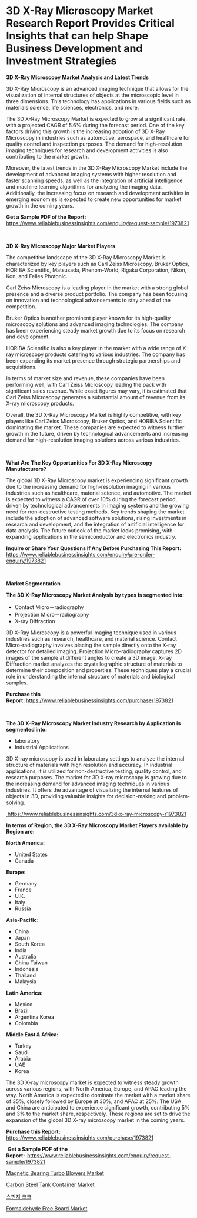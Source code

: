 <p><h1>3D X-Ray Microscopy Market Research Report Provides Critical Insights that can help Shape Business Development and Investment Strategies</h1></p><p><strong>3D X-Ray Microscopy Market Analysis and Latest Trends</strong></p>
<p><p>3D X-Ray Microscopy is an advanced imaging technique that allows for the visualization of internal structures of objects at the microscopic level in three dimensions. This technology has applications in various fields such as materials science, life sciences, electronics, and more.</p><p>The 3D X-Ray Microscopy Market is expected to grow at a significant rate, with a projected CAGR of 5.6% during the forecast period. One of the key factors driving this growth is the increasing adoption of 3D X-Ray Microscopy in industries such as automotive, aerospace, and healthcare for quality control and inspection purposes. The demand for high-resolution imaging techniques for research and development activities is also contributing to the market growth.</p><p>Moreover, the latest trends in the 3D X-Ray Microscopy Market include the development of advanced imaging systems with higher resolution and faster scanning speeds, as well as the integration of artificial intelligence and machine learning algorithms for analyzing the imaging data. Additionally, the increasing focus on research and development activities in emerging economies is expected to create new opportunities for market growth in the coming years.</p></p>
<p><strong>Get a Sample PDF of the Report:&nbsp;</strong> <a href="https://www.reliablebusinessinsights.com/enquiry/request-sample/1973821">https://www.reliablebusinessinsights.com/enquiry/request-sample/1973821</a></p>
<p>&nbsp;</p>
<p><strong>3D X-Ray Microscopy Major Market Players</strong></p>
<p><p>The competitive landscape of the 3D X-Ray Microscopy Market is characterized by key players such as Carl Zeiss Microscopy, Bruker Optics, HORIBA Scientific, Matsusada, Phenom-World, Rigaku Corporation, Nikon, Kon, and Felles Photonic. </p><p>Carl Zeiss Microscopy is a leading player in the market with a strong global presence and a diverse product portfolio. The company has been focusing on innovation and technological advancements to stay ahead of the competition. </p><p>Bruker Optics is another prominent player known for its high-quality microscopy solutions and advanced imaging technologies. The company has been experiencing steady market growth due to its focus on research and development. </p><p>HORIBA Scientific is also a key player in the market with a wide range of X-ray microscopy products catering to various industries. The company has been expanding its market presence through strategic partnerships and acquisitions. </p><p>In terms of market size and revenue, these companies have been performing well, with Carl Zeiss Microscopy leading the pack with significant sales revenue. While exact figures may vary, it is estimated that Carl Zeiss Microscopy generates a substantial amount of revenue from its X-ray microscopy products. </p><p>Overall, the 3D X-Ray Microscopy Market is highly competitive, with key players like Carl Zeiss Microscopy, Bruker Optics, and HORIBA Scientific dominating the market. These companies are expected to witness further growth in the future, driven by technological advancements and increasing demand for high-resolution imaging solutions across various industries.</p></p>
<p>&nbsp;</p>
<p><strong>What Are The Key Opportunities For 3D X-Ray Microscopy Manufacturers?</strong></p>
<p><p>The global 3D X-Ray Microscopy market is experiencing significant growth due to the increasing demand for high-resolution imaging in various industries such as healthcare, material science, and automotive. The market is expected to witness a CAGR of over 10% during the forecast period, driven by technological advancements in imaging systems and the growing need for non-destructive testing methods. Key trends shaping the market include the adoption of advanced software solutions, rising investments in research and development, and the integration of artificial intelligence for data analysis. The future outlook of the market looks promising, with expanding applications in the semiconductor and electronics industry.</p></p>
<p><strong>Inquire or Share Your Questions If Any Before Purchasing This Report:</strong> <a href="https://www.reliablebusinessinsights.com/enquiry/pre-order-enquiry/1973821">https://www.reliablebusinessinsights.com/enquiry/pre-order-enquiry/1973821</a></p>
<p>&nbsp;</p>
<p><strong>Market Segmentation</strong></p>
<p><strong>The 3D X-Ray Microscopy Market Analysis by types is segmented into:</strong></p>
<p><ul><li>Contact Micro－radiography</li><li>Projection Micro－radiography</li><li>X-ray Diffraction</li></ul></p>
<p><p>3D X-Ray Microscopy is a powerful imaging technique used in various industries such as research, healthcare, and material science. Contact Micro-radiography involves placing the sample directly onto the X-ray detector for detailed imaging. Projection Micro-radiography captures 2D images of the sample at different angles to create a 3D image. X-ray Diffraction market analyzes the crystallographic structure of materials to determine their composition and properties. These techniques play a crucial role in understanding the internal structure of materials and biological samples.</p></p>
<p><strong>Purchase this Report:&nbsp;</strong><a href="https://www.reliablebusinessinsights.com/purchase/1973821">https://www.reliablebusinessinsights.com/purchase/1973821</a></p>
<p>&nbsp;</p>
<p><strong>The 3D X-Ray Microscopy Market Industry Research by Application is segmented into:</strong></p>
<p><ul><li>laboratory</li><li>Industrial Applications</li></ul></p>
<p><p>3D X-ray microscopy is used in laboratory settings to analyze the internal structure of materials with high resolution and accuracy. In industrial applications, it is utilized for non-destructive testing, quality control, and research purposes. The market for 3D X-ray microscopy is growing due to the increasing demand for advanced imaging techniques in various industries. It offers the advantage of visualizing the internal features of objects in 3D, providing valuable insights for decision-making and problem-solving.</p></p>
<p><a href="https://www.reliablebusinessinsights.com/3d-x-ray-microscopy-r1973821">&nbsp;https://www.reliablebusinessinsights.com/3d-x-ray-microscopy-r1973821</a></p>
<p><strong>In terms of Region, the 3D X-Ray Microscopy Market Players available by Region are:</strong></p>
<p>
    <p> <strong> North America: </strong>
        <ul>
            <li>United States</li>
            <li>Canada</li>
        </ul>
        </p> 
    <p> <strong> Europe: </strong>
        <ul>
            <li>Germany</li>
            <li>France</li>
            <li>U.K.</li>
            <li>Italy</li>
            <li>Russia</li>
        </ul>
        </p> 
    <p> <strong> Asia-Pacific: </strong>
        <ul>
            <li>China</li>
            <li>Japan</li>
            <li>South Korea</li>
            <li>India</li>
            <li>Australia</li>
            <li>China Taiwan</li>
            <li>Indonesia</li>
            <li>Thailand</li>
            <li>Malaysia</li>
        </ul>
        </p> 
    <p> <strong> Latin America: </strong>
        <ul>
            <li>Mexico</li>
            <li>Brazil</li>
            <li>Argentina Korea</li>
            <li>Colombia</li>
        </ul>
        </p> 
    <p> <strong> Middle East & Africa: </strong>
        <ul>
            <li>Turkey</li>
            <li>Saudi</li>
            <li>Arabia</li>
            <li>UAE</li>
            <li>Korea</li>
        </ul>
    </p>
    </p>
<p><p>The 3D X-ray microscopy market is expected to witness steady growth across various regions, with North America, Europe, and APAC leading the way. North America is expected to dominate the market with a market share of 35%, closely followed by Europe at 30%, and APAC at 25%. The USA and China are anticipated to experience significant growth, contributing 5% and 3% to the market share, respectively. These regions are set to drive the expansion of the global 3D X-ray microscopy market in the coming years.</p></p>
<p><strong>Purchase this Report: </strong><a href="https://www.reliablebusinessinsights.com/purchase/1973821">https://www.reliablebusinessinsights.com/purchase/1973821</a></p>
<p>&nbsp;<strong>Get a Sample PDF of the Report:&nbsp;&nbsp;</strong><a href="https://www.reliablebusinessinsights.com/enquiry/request-sample/1973821">https://www.reliablebusinessinsights.com/enquiry/request-sample/1973821</a></p>
<p><strong></strong></p>
<p><p><a href="https://www.linkedin.com/pulse/magnetic-bearing-turbo-blowers-market-size-growth-industry-myabc?trackingId=x4jW8X3SSyWIDIHulZ6oYw%3D%3D">Magnetic Bearing Turbo Blowers Market</a></p><p><a href="https://www.linkedin.com/pulse/global-carbon-steel-tank-container-market-share-growth-amgwf?trackingId=vZbSUzAFSl%2Bkj438QqlU6w%3D%3D">Carbon Steel Tank Container Market</a></p><p><a href="https://github.com/gambitz1998/Market-Research-Report-List-2/blob/main/605321972053.md">스펀지 코크</a></p><p><a href="https://www.linkedin.com/pulse/emerging-trends-formaldehyde-free-board-market-global-outlook-j3azc?trackingId=qSf%2Ft2ewTUy%2FdM4nwxz8Jw%3D%3D">Formaldehyde Free Board Market</a></p></p>